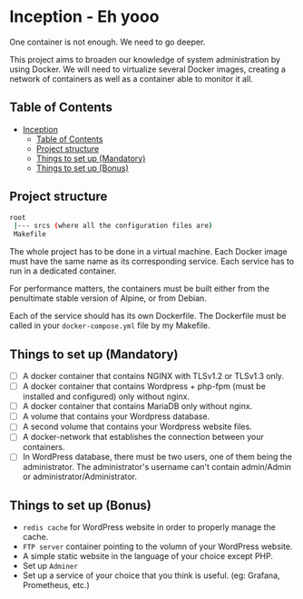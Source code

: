 # Inception - Eh yooo

One container is not enough. We need to go deeper.

This project aims to broaden our knowledge of system administration by using Docker. We will need to virtualize several Docker images, creating a network of containers as well as a container able to monitor it all.

## Table of Contents

- [Inception](#inception)
  - [Table of Contents](#table-of-contents)
  - [Project structure](#project-structure)
  - [Things to set up (Mandatory)](#things-to-set-up-mandatory)
  - [Things to set up (Bonus)](#things-to-set-up-bonus)

## Project structure

```bash
root
 |--- srcs (where all the configuration files are)
 Makefile 
```

The whole project has to be done in a virtual machine. Each Docker image must have the same name as its corresponding service. Each service has to run in a dedicated container.

For performance matters, the containers must be built either from the penultimate stable version of Alpine, or from Debian.

Each of the service should has its own Dockerfile. The Dockerfile must be called in your `docker-compose.yml` file by my Makefile.

## Things to set up (Mandatory)

- [ ] A docker container that contains NGINX with TLSv1.2 or TLSv1.3 only.
- [ ] A docker container that contains Wordpress + php-fpm (must be installed and configured) only without nginx.
- [ ] A docker container that contains MariaDB only without nginx.
- [ ] A volume that contains your Wordpress database.
- [ ] A second volume that contains your Wordpress website files.
- [ ] A docker-network that establishes the connection between your containers.
- [ ] In WordPress database, there must be two users, one of them being the administrator. The administrator's username can't contain admin/Admin or administrator/Administrator.

## Things to set up (Bonus)

- `redis cache` for WordPress website in order to properly manage the cache.
- `FTP server` container pointing to the volumn of your WordPress website.
- A simple static website in the language of your choice except PHP.
- Set up `Adminer`
- Set up a service of your choice that you think is useful. (eg: Grafana, Prometheus, etc.)
